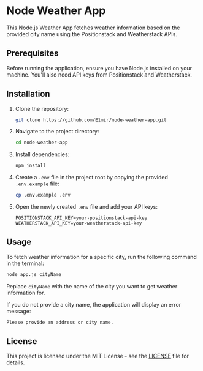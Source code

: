 # Node Weather App

This Node.js Weather App fetches weather information based on the provided city name using the Positionstack and
Weatherstack APIs.

## Prerequisites

Before running the application, ensure you have Node.js installed on your machine. You'll also need API keys from
Positionstack and Weatherstack.

## Installation

1. Clone the repository:

    ```bash
    git clone https://github.com/E1mir/node-weather-app.git
    ```

2. Navigate to the project directory:

    ```bash
    cd node-weather-app
    ```

3. Install dependencies:

    ```bash
    npm install
    ```

4. Create a `.env` file in the project root by copying the provided `.env.example` file:

    ```bash
    cp .env.example .env
    ```

5. Open the newly created `.env` file and add your API keys:

    ```env
    POSITIONSTACK_API_KEY=your-positionstack-api-key
    WEATHERSTACK_API_KEY=your-weatherstack-api-key
    ```

## Usage

To fetch weather information for a specific city, run the following command in the terminal:

```bash
node app.js cityName
```

Replace `cityName` with the name of the city you want to get weather information for.

If you do not provide a city name, the application will display an error message:

```bash
Please provide an address or city name.
```

## License

This project is licensed under the MIT License - see the [LICENSE](LICENSE) file for details.

